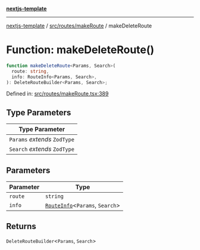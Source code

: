 [**nextjs-template**](README.md)

---

[nextjs-template](README.md) / [src/routes/makeRoute](src.routes.makeRoute.md) / makeDeleteRoute

# Function: makeDeleteRoute()

```ts
function makeDeleteRoute<Params, Search>(
  route: string,
  info: RouteInfo<Params, Search>,
): DeleteRouteBuilder<Params, Search>;
```

Defined in: [src/routes/makeRoute.tsx:389](https://github.com/mariolim96/Easy-Check-In/blob/e840a4393cceae48bed5204292fc61d73f9f5dbb/src/routes/makeRoute.tsx#L389)

## Type Parameters

| Type Parameter               |
| ---------------------------- |
| `Params` _extends_ `ZodType` |
| `Search` _extends_ `ZodType` |

## Parameters

| Parameter | Type                                                                             |
| --------- | -------------------------------------------------------------------------------- |
| `route`   | `string`                                                                         |
| `info`    | [`RouteInfo`](src.routes.makeRoute.TypeAlias.RouteInfo.md)\<`Params`, `Search`\> |

## Returns

`DeleteRouteBuilder`\<`Params`, `Search`\>
